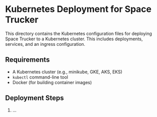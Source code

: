 # Kubernetes Deployment for Space Trucker

This directory contains the Kubernetes configuration files for deploying Space Trucker to a Kubernetes cluster. This includes deployments, services, and an ingress configuration.

## Requirements

* A Kubernetes cluster (e.g., minikube, GKE, AKS, EKS)
* `kubectl` command-line tool
* Docker (for building container images)

## Deployment Steps

1. ...
